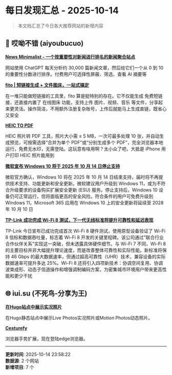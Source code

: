 # 每日发现汇总 - 2025-10-14

> 本文档汇总了今日各大推荐网站的新增内容

## 🔧 哎呦不错 (aiyoubucuo)

**[News Minimalist - 一个按重要性对新闻进行排名的新闻聚合站点](https://www.newsminimalist.com/)**
  
网站使用 ChatGPT 每天分析约 30,000 篇新闻文章，然后给它们一个从 0 到 10 的重要性分数进行排序。付费用户可选择性屏蔽、筛选、查看 AI 摘要等

**[fito | 短链接生成 + 文件图床，一站式搞定](https://fito.cc/)**
  
在一堆只能做短链接的工具里，fito 算是挺特别的存在。它不仅能生成 免费短链接，还直接内置了 在线图床 功能，支持上传 图片、视频、音乐 等文件，分享起来更灵活。操作简洁，不用额外注册复杂账号，上传后就能马上生成直链，既省心又安全

**[HEIC TO PDF](https://heictopdf.run/)**
  
HEIC 照片转 PDF 工具，照片大小需 ≤ 5 MB，一次可最多处理 10 张，并自动生成预览，可按需选择“合并为单个 PDF”或“分别生成多个 PDF”，完全浏览器本地运行，免费无水印，无需登陆。这玩意有啥用啊？太小众了吧，大抵是 iPhone 用户打印 HEIC 照片能用到

**[微软宣布 Windows 10 将于 2025 年 10 月 14 日停止支持](https://support.microsoft.com/en-us/windows/windows-10-support-ends-on-october-14-2025-2ca8b313-1946-43d3-b55c-2b95b107f281)**
  
微软官方确认，Windows 10 将在 2025 年 10 月 14 日结束支持，届时将不再提供技术支持、功能更新和安全更新。微软建议用户升级到 Windows 11，或为不符合升级要求的设备购买扩展安全更新 (ESU) 服务。停止支持后，Windows 10 设备仍可正常运行，但将面临更高的安全风险。符合条件的用户可免费升级到 Windows 11，Microsoft 365 应用在 Windows 10 上的安全更新将延续至 2028 年 10 月 10 日

**[TP-Link 成功完成 Wi-Fi 8 测试，下一代无线标准将提升可靠性和延迟表现](https://www.tomshardware.com/networking/tp-link-confirms-successful-wi-fi-8-trials-next-gen-wireless-standard-to-usher-in-advances-in-reliability-and-latency)**
  
TP-Link 今日宣布已成功完成首次 Wi-Fi 8 硬件测试，使用原型设备验证了 Wi-Fi 8 信标和数据吞吐量，标志着 Wi-Fi 8 开发的关键里程碑。该公司通过"联合行业合作伙伴关系"实现这一突破，但未透露具体硬件细节。与 Wi-Fi 7 不同，Wi-Fi 8 的主要目标并非大幅提升理论速度，而是改善整体可靠性和实际性能。新标准将保持 46 Gbps 的最大数据速率，但通过超高可靠性（UHR）技术，兼容设备的实际数据速率可提升多达 25%。Wi-Fi 8 还将引入四项新技术：协调空间复用、协调波束成形、动态子信道操作和增强调制编码方案，为密集城市环境用户带来更高性能和更少干扰


## 🌐 iui.su (不死鸟-分享为王)

**[在Hugo站点中展示实况照片](https://blog.dejavu.moe/posts/show-live-photos-in-hugo/)**
  
在Hugo静态站点中展示Live Photos实况照片或Motion Photos动态照片。

**[Cesturefy](https://microsoftedge.microsoft.com/addons/detail/cesturefy/jefejapoeaijdkiilodmeagdmddhfign)**
  
浏览器手势扩展，现在登陆edge浏览器。


---

**更新时间**: 2025-10-14 23:58:22  
**数据源**: 2 个网站  
**新增项目**: 7 个  

<!-- Generated by Daily News Aggregator -->
